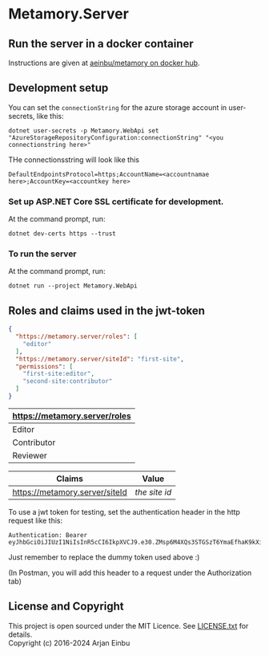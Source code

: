 # Metamory.Server

## Run the server in a docker container
Instructions are given at [aeinbu/metamory on docker hub](https://hub.docker.com/repository/docker/aeinbu/metamory/general).

## Development setup

You can set the `connectionString` for the azure storage account in user-secrets, like this:
```console
dotnet user-secrets -p Metamory.WebApi set "AzureStorageRepositoryConfiguration:connectionString" "<you connectionstring here>"
```

THe connectionsstring will look like this
```
DefaultEndpointsProtocol=https;AccountName=<accountnamae here>;AccountKey=<accountkey here>

```


### Set up ASP.NET Core SSL certificate for development.
At the command prompt, run:
```console
dotnet dev-certs https --trust
```

### To run the server
At the command prompt, run:
```console
dotnet run --project Metamory.WebApi
```

## Roles and claims used in the jwt-token

```json
{
  "https://metamory.server/roles": [
    "editor"
  ],
  "https://metamory.server/siteId": "first-site",
  "permissions": [
    "first-site:editor",
    "second-site:contributor"
  ]
}

```
|https://metamory.server/roles|
|-----------|
|Editor     |
|Contributor|
|Reviewer   |

|Claims|Value        |
|------|-------------|
|https://metamory.server/siteId|_the site id_|

To use a jwt token for testing, set the authentication header in the http request like this:
````
Authentication: Bearer eyJhbGciOiJIUzI1NiIsInR5cCI6IkpXVCJ9.e30.ZMsp6M4XQs3STGSzT6YmaEfhaK9kXiXeQ7AJLHn57SY
````
Just remember to replace the dummy token used above :)

(In Postman, you will add this header to a request under the Authorization tab)

## License and Copyright
This project is open sourced under the MIT Licence. See [LICENSE.txt](./LICENSE.txt) for details.  
Copyright (c) 2016-2024 Arjan Einbu
